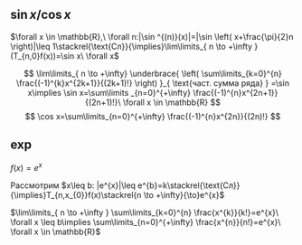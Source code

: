 ## $\sin x / \cos x$

$\forall x \in \mathbb{R},\ \forall n:|\sin ^{(n)}(x)|=|\sin \left( x+\frac{\pi}{2}n \right)|\leq 1\stackrel{\text{Сл}}{\implies}\lim\limits_{ n \to +\infty }(T_{n,0}f(x))=\sin x\ \forall x$

$$
\lim\limits_{ n \to +\infty} \underbrace{ \left( \sum\limits_{k=0}^{n} \frac{(-1)^{k}x^{2k+1}}{(2k+1)!} \right) }_{ \text{част. сумма ряда} } =\sin x\implies \sin x=\sum\limits _{n=0}^{+\infty} \frac{(-1)^{n}x^{2n+1}}{(2n+1)!}\ \forall x \in \mathbb{R}
$$
$$
\cos x=\sum\limits_{n=0}^{+\infty} \frac{(-1)^{n}x^{2n}}{(2n)!}
$$
## exp

$f(x)=e^{x}$

Рассмотрим $x\leq b: |e^{x}|\leq e^{b}=k\stackrel{\text{Сл}}{\implies}T_{n,x_{0}}f(x)\stackrel{n \to +\infty}{\to}e^{x}$

$\lim\limits_{ n \to +\infty } \sum\limits_{k=0}^{n} \frac{x^{k}}{k!}=e^{x}\ \forall x \leq b\implies \sum\limits_{n=0}^{+\infty} \frac{x^{n}}{n!}=e^{x}\ \forall x \in \mathbb{R}$

